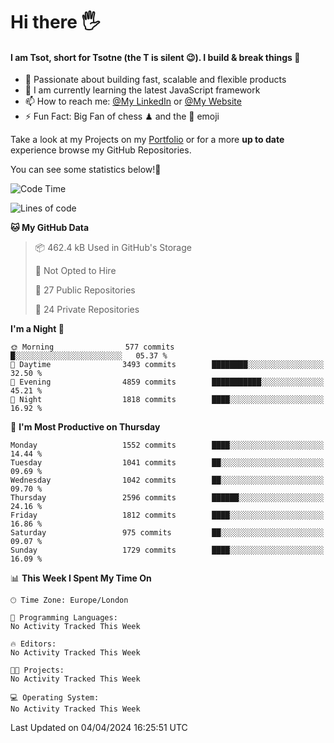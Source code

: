# Hi there :raised_hand_with_fingers_splayed:
#### I am Tsot, short for Tsotne (the T is silent :wink:). I build & break things :space_invader:
- :telescope: Passionate about building fast, scalable and flexible products
- :seedling: I am currently learning the latest JavaScript framework 
- :mailbox: How to reach me: [@My LinkedIn](https://www.linkedin.com/in/tsotne-gvadzabia/) or [@My Website](https://tsotne.co.uk/contact)
- :zap: Fun Fact: Big Fan of chess ♟ and the 👾 emoji

Take a look at my Projects on my [Portfolio](https://tsotne.co.uk/) or for a more **up to date** experience browse my GitHub Repositories.

You can see some statistics below!:space_invader:
<!--START_SECTION:waka-->
![Code Time](http://img.shields.io/badge/Code%20Time-761%20hrs%202%20mins-blue)

![Lines of code](https://img.shields.io/badge/From%20Hello%20World%20I%27ve%20Written-5.1%20million%20lines%20of%20code-blue)

**🐱 My GitHub Data** 

> 📦 462.4 kB Used in GitHub's Storage 
 > 
> 🚫 Not Opted to Hire
 > 
> 📜 27 Public Repositories 
 > 
> 🔑 24 Private Repositories 
 > 
**I'm a Night 🦉** 

```text
🌞 Morning                577 commits         █░░░░░░░░░░░░░░░░░░░░░░░░   05.37 % 
🌆 Daytime                3493 commits        ████████░░░░░░░░░░░░░░░░░   32.50 % 
🌃 Evening                4859 commits        ███████████░░░░░░░░░░░░░░   45.21 % 
🌙 Night                  1818 commits        ████░░░░░░░░░░░░░░░░░░░░░   16.92 % 
```
📅 **I'm Most Productive on Thursday** 

```text
Monday                   1552 commits        ████░░░░░░░░░░░░░░░░░░░░░   14.44 % 
Tuesday                  1041 commits        ██░░░░░░░░░░░░░░░░░░░░░░░   09.69 % 
Wednesday                1042 commits        ██░░░░░░░░░░░░░░░░░░░░░░░   09.70 % 
Thursday                 2596 commits        ██████░░░░░░░░░░░░░░░░░░░   24.16 % 
Friday                   1812 commits        ████░░░░░░░░░░░░░░░░░░░░░   16.86 % 
Saturday                 975 commits         ██░░░░░░░░░░░░░░░░░░░░░░░   09.07 % 
Sunday                   1729 commits        ████░░░░░░░░░░░░░░░░░░░░░   16.09 % 
```


📊 **This Week I Spent My Time On** 

```text
🕑︎ Time Zone: Europe/London

💬 Programming Languages: 
No Activity Tracked This Week

🔥 Editors: 
No Activity Tracked This Week

🐱‍💻 Projects: 
No Activity Tracked This Week

💻 Operating System: 
No Activity Tracked This Week
```


 Last Updated on 04/04/2024 16:25:51 UTC
<!--END_SECTION:waka-->
